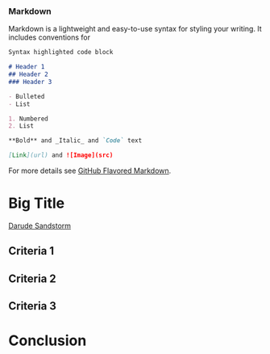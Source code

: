 ### Markdown

Markdown is a lightweight and easy-to-use syntax for styling your writing. It includes conventions for

```markdown
Syntax highlighted code block

# Header 1
## Header 2
### Header 3

- Bulleted
- List

1. Numbered
2. List

**Bold** and _Italic_ and `Code` text

[Link](url) and ![Image](src)
```

For more details see [GitHub Flavored Markdown](https://guides.github.com/features/mastering-markdown/).


# Big Title
[Darude Sandstorm](https://www.youtube.com/watch?v=dQw4w9WgXcQ)

## Criteria 1

## Criteria 2

## Criteria 3

# Conclusion
